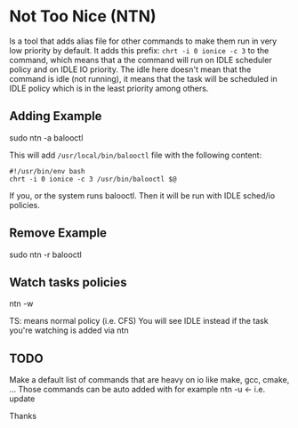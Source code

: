 # Not Too Nice (NTN)
Is a tool that adds alias file for other commands to make them run in very low priority by default.
It adds this prefix: `chrt -i 0 ionice -c 3` to the command, which means that a the command will
run on IDLE scheduler policy and on IDLE IO priority. The idle here doesn't mean that the command
is idle (not running), it means that the task will be scheduled in IDLE policy which is in the least
priority among others.

## Adding Example
sudo ntn -a balooctl

This will add `/usr/local/bin/balooctl` file with the following content:
```
#!/usr/bin/env bash
chrt -i 0 ionice -c 3 /usr/bin/balooctl $@
```

If you, or the system runs balooctl. Then it will be run with IDLE sched/io policies.


## Remove Example
sudo ntn -r balooctl

## Watch tasks policies
ntn -w

TS: means normal policy (i.e. CFS)
You will see IDLE instead if the task you're watching is added via ntn


## TODO
Make a default list of commands that are heavy on io like make, gcc, cmake, ...
Those commands can be auto added with for example
ntn -u <- i.e. update

Thanks

